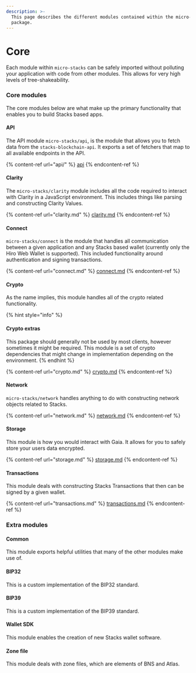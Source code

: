 ```yaml
---
description: >-
  This page describes the different modules contained within the micro-stacks
  package.
---
```


# Core

Each module within `micro-stacks` can be safely imported without polluting your application with code from other modules. This allows for very high levels of tree-shakeability.

### Core modules

The core modules below are what make up the primary functionality that enables you to build Stacks based apps.

#### **API**

The API module `micro-stacks/api`, is the module that allows you to fetch data from the `stacks-blockchain-api`. It exports a set of fetchers that map to all available endpoints in the API.&#x20;

{% content-ref url="api/" %}
[api](api/)
{% endcontent-ref %}

#### **Clarity**

The `micro-stacks/clarity` module includes all the code required to interact with Clarity in a JavaScript environment. This includes things like parsing and constructing Clarity Values.&#x20;

{% content-ref url="clarity.md" %}
[clarity.md](clarity.md)
{% endcontent-ref %}

#### **Connect**

`micro-stacks/connect` is the module that handles all communication between a given application and any Stacks based wallet (currently only the Hiro Web Wallet is supported). This included functionality around authentication and signing transactions.&#x20;

{% content-ref url="connect.md" %}
[connect.md](connect.md)
{% endcontent-ref %}

#### **Crypto**

As the name implies, this module handles all of the crypto related functionality.

{% hint style="info" %}
#### Crypto extras

This package should generally not be used by most clients, however sometimes it might be required. This module is a set of crypto dependencies that might change in implementation depending on the environment.&#x20;
{% endhint %}

{% content-ref url="crypto.md" %}
[crypto.md](crypto.md)
{% endcontent-ref %}

#### **Network**

`micro-stacks/network` handles anything to do with constructing network objects related to Stacks.&#x20;

{% content-ref url="network.md" %}
[network.md](network.md)
{% endcontent-ref %}

#### **Storage**

This module is how you would interact with Gaia. It allows for you to safely store your users data encrypted.&#x20;

{% content-ref url="storage.md" %}
[storage.md](storage.md)
{% endcontent-ref %}

#### **Transactions**

This module deals with constructing Stacks Transactions that then can be signed by a given wallet.&#x20;

{% content-ref url="transactions.md" %}
[transactions.md](transactions.md)
{% endcontent-ref %}

### Extra modules

#### **Common**

This module exports helpful utilities that many of the other modules make use of.&#x20;

#### **BIP32**

This is a custom implementation of the BIP32 standard.&#x20;

#### **BIP39**

This is a custom implementation of the BIP39 standard.&#x20;

#### **Wallet SDK**

This module enables the creation of new Stacks wallet software.&#x20;

#### **Zone file**

This module deals with zone files, which are elements of BNS and Atlas.
